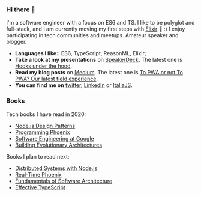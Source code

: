 ### Hi there 👋

<!--
**simonedavico/simonedavico** is a ✨ _special_ ✨ repository because its `README.md` (this file) appears on your GitHub profile.
-->

I'm a software engineer with a focus on ES6 and TS. I like to be polyglot and full-stack, and I am currently moving my first steps with [Elixir](https://elixir-lang.org/) 🧪 :)
I enjoy participating in tech communities and meetups. Amateur speaker and blogger.

- **Languages I like:**: ES6, TypeScript, ReasonML, Elixir;
- **Take a look at my presentations** on [SpeakerDeck](https://speakerdeck.com/simonedavico). The latest one is [Hooks under the hood](https://speakerdeck.com/simonedavico/hooks-under-the-hood).
- **Read my blog posts** on [Medium](https://medium.com/@simonedavico). The latest one is [To PWA or not To PWA? Our latest field experience](https://medium.com/welld-tech/to-pwa-or-not-to-pwa-our-latest-field-experience-db854638406e).
- **You can find me on** [twitter](https://twitter.com/simonedavico), [LinkedIn](https://linkedin.com/in/simonedavico) or [ItaliaJS](https://italia-js.org/).

### Books

Tech books I have read in 2020:

- [Node.js Design Patterns](https://www.nodejsdesignpatterns.com/)
- [Programming Phoenix](https://pragprog.com/titles/phoenix14/programming-phoenix-1-4/)
- [Software Engineering at Google](https://www.oreilly.com/library/view/software-engineering-at/9781492082781/)
- [Building Evolutionary Architectures](https://www.oreilly.com/library/view/building-evolutionary-architectures/9781491986356/)

Books I plan to read next:

- [Distributed Systems with Node.js](https://www.oreilly.com/library/view/distributed-systems-with/9781492077282/)
- [Real-Time Phoenix](https://pragprog.com/titles/sbsockets/real-time-phoenix/)
- [Fundamentals of Software Architecture](https://fundamentalsofsoftwarearchitecture.com/)
- [Effective TypeScript](https://www.oreilly.com/library/view/effective-typescript/9781492053736/)





